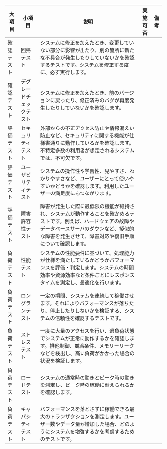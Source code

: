 
|大項目|小項目|説明|実施可否|備考|
|---|---|---|---|---|
|確認テスト|回帰テスト|システムに修正を加えたとき、変更していない部分に影響が出たり、別の箇所に新たな不具合が発生したりしていないかを確認するテストです。システムを修正する度に、必ず実行します。||
|確認テスト|デグレードチェックテスト|システムに修正を加えたとき、前のバージョンに戻ったり、修正済みのバグが再度発生したりしていないかを確認します。||
|評価テスト|セキュリティテスト|外部からの不正アクセス防止や情報漏えい防止など、セキュリティに関する機能が仕様書通りに動作しているかを確認します。不特定多数の利用者が想定されるシステムでは、不可欠です。||
|評価テスト|ユーザビリティテスト|システムの操作性や学習性、見やすさ、わかりやすさなど、ユーザーにとって使いやすいかどうかを確認します。利用したユーザーの満足度にもつながります。||
|評価テスト|障害許容性テスト|障害が発生した際に最低限の機能が維持され、システムが動作することを確かめるテストです。例えば、ハードウェアの故障やデータベースサーバのダウンなど、擬似的な障害を発生させて、障害対応や復旧手順について確認します。||
|負荷テスト|性能テスト|システムの性能要件に基づいて、処理能力が仕様を満たしているかどうかパフォーマンスを評価・判定します。システムの時間効率や資源効率など条件ごとにレスポンスタイムを測定し、最適化を行います。||
|負荷テスト|ロングランテスト|一定の期間、システムを連続して稼働させます。それによりパフォーマンスが落ちたり、停止したりしないかを検証する、システムの信頼性を確認するテストです。||
|負荷テスト|ストレステスト|一度に大量のアクセスを行い、過負荷状態でシステムが正常に動作するかを確認します。排他制御、競合条件、メモリーリークなどを検出し、高い負荷がかかった場合の状況を検証します。||
|負荷テスト|ロードテスト|システムの通常時の動きとピーク時の動きを測定し、ピーク時の稼働に耐えられるかを確認します。||
|負荷テスト|キャパシティテスト|パフォーマンスを落とさずに稼働できる最大のトランザクションを測定します。ユーザー数やデータ量が増加した場合、どのようにシステムを増強するかを考慮するためのテストです。||
